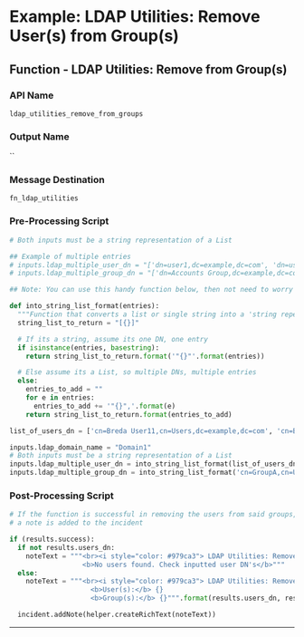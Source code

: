 <!--
    DO NOT MANUALLY EDIT THIS FILE
    THIS FILE IS AUTOMATICALLY GENERATED WITH resilient-sdk codegen
-->

# Example: LDAP Utilities: Remove User(s) from Group(s)

## Function - LDAP Utilities: Remove from Group(s)

### API Name
`ldap_utilities_remove_from_groups`

### Output Name
``

### Message Destination
`fn_ldap_utilities`

### Pre-Processing Script
```python
# Both inputs must be a string representation of a List

## Example of multiple entries
# inputs.ldap_multiple_user_dn = "['dn=user1,dc=example,dc=com', 'dn=user2,dc=example,dc=com']"
# inputs.ldap_multiple_group_dn = "['dn=Accounts Group,dc=example,dc=com', 'dn=IT Group,dc=example,dc=com']"

## Note: You can use this handy function below, then not need to worry about the inputs formatting

def into_string_list_format(entries):
  """Function that converts a list or single string into a 'string repersentation of a list'"""
  string_list_to_return = "[{}]"

  # If its a string, assume its one DN, one entry
  if isinstance(entries, basestring):
    return string_list_to_return.format('"{}"'.format(entries))

  # Else assume its a List, so multiple DNs, multiple entries
  else:
    entries_to_add = ""
    for e in entries:
      entries_to_add += '"{}",'.format(e)
    return string_list_to_return.format(entries_to_add)

list_of_users_dn = ['cn=Breda User11,cn=Users,dc=example,dc=com', 'cn=Breda User10,cn=Users,dc=example,dc=com']

inputs.ldap_domain_name = "Domain1"
# Both inputs must be a string representation of a List
inputs.ldap_multiple_user_dn = into_string_list_format(list_of_users_dn)
inputs.ldap_multiple_group_dn = into_string_list_format('cn=GroupA,cn=Users,dc=example,dc=com')
```

### Post-Processing Script
```python
# If the function is successful in removing the users from said groups,
# a note is added to the incident

if (results.success):
  if not results.users_dn:
    noteText = """<br><i style="color: #979ca3"> LDAP Utilities: Remove User from Group(s) <u>complete</u>:</i>
                  <b>No users found. Check inputted user DN's</b>"""
  else:
    noteText = """<br><i style="color: #979ca3"> LDAP Utilities: Remove User from Group(s) <u>complete</u>:</i>
                    <b>User(s):</b> {}
                    <b>Group(s):</b> {}""".format(results.users_dn, results.groups_dn)

  incident.addNote(helper.createRichText(noteText))
```

---

